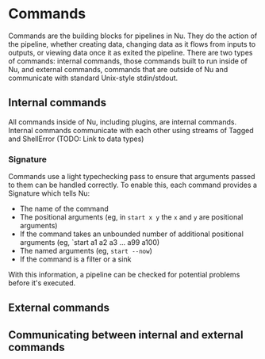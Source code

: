 # Commands

Commands are the building blocks for pipelines in Nu. They do the action of the pipeline, whether creating data, changing data as it flows from inputs to outputs, or viewing data once it as exited the pipeline. There are two types of commands: internal commands, those commands built to run inside of Nu, and external commands, commands that are outside of Nu and communicate with standard Unix-style stdin/stdout.

## Internal commands

All commands inside of Nu, including plugins, are internal commands. Internal commands communicate with each other using streams of Tagged<Value> and ShellError (TODO: Link to data types)

### Signature

Commands use a light typechecking pass to ensure that arguments passed to them can be handled correctly. To enable this, each command provides a Signature which tells Nu:

* The name of the command
* The positional arguments (eg, in `start x y` the `x` and `y` are positional arguments)
* If the command takes an unbounded number of additional positional arguments (eg, `start a1 a2 a3 ... a99 a100)
* The named arguments (eg, `start --now`)
* If the command is a filter or a sink

With this information, a pipeline can be checked for potential problems before it's executed.

## External commands

## Communicating between internal and external commands

